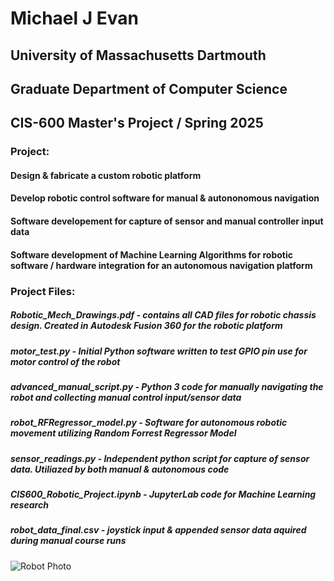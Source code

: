# Michael J Evan
## University of Massachusetts Dartmouth
## Graduate Department of Computer Science
## CIS-600 Master's Project / Spring 2025

### Project:
#### Design & fabricate a custom robotic platform
#### Develop robotic control software for manual & autononomous navigation 
#### Software developement for capture of sensor and manual controller input data
#### Software development of Machine Learning Algorithms for robotic software / hardware integration for an autonomous navigation platform

### Project Files:
##### Robotic_Mech_Drawings.pdf - contains all CAD files for robotic chassis design. Created in Autodesk Fusion 360 for the robotic platform
##### motor_test.py - Initial Python software written to test GPIO pin use for motor control of the robot
##### advanced_manual_script.py - Python 3 code for manually navigating the robot and collecting manual control input/sensor data
##### robot_RFRegressor_model.py - Software for autonomous robotic movement utilizing Random Forrest Regressor Model
##### sensor_readings.py - Independent python script for capture of sensor data. Utiliazed by both manual & autonomous code
##### CIS600_Robotic_Project.ipynb - JupyterLab code for Machine Learning research 
##### robot_data_final.csv - joystick input & appended sensor data aquired during manual course runs

![Robot Photo](image/Robot_Photo.png)


